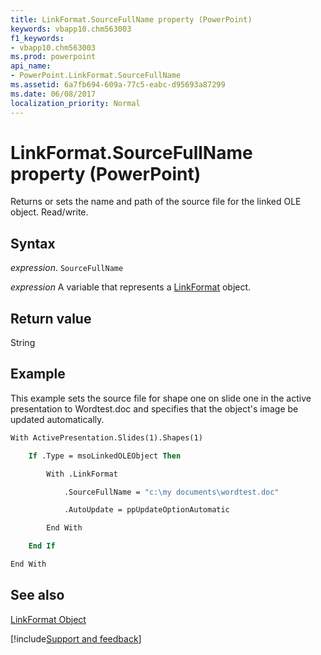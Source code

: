 ```yaml
---
title: LinkFormat.SourceFullName property (PowerPoint)
keywords: vbapp10.chm563003
f1_keywords:
- vbapp10.chm563003
ms.prod: powerpoint
api_name:
- PowerPoint.LinkFormat.SourceFullName
ms.assetid: 6a7fb694-609a-77c5-eabc-d95693a87299
ms.date: 06/08/2017
localization_priority: Normal
---
```



# LinkFormat.SourceFullName property (PowerPoint)

Returns or sets the name and path of the source file for the linked OLE object. Read/write.


## Syntax

_expression_. `SourceFullName`

_expression_ A variable that represents a [LinkFormat](PowerPoint.LinkFormat.md) object.


## Return value

String


## Example

This example sets the source file for shape one on slide one in the active presentation to Wordtest.doc and specifies that the object's image be updated automatically.


```vb
With ActivePresentation.Slides(1).Shapes(1)

    If .Type = msoLinkedOLEObject Then

        With .LinkFormat

            .SourceFullName = "c:\my documents\wordtest.doc"

            .AutoUpdate = ppUpdateOptionAutomatic

        End With

    End If

End With
```


## See also


[LinkFormat Object](PowerPoint.LinkFormat.md)

[!include[Support and feedback](~/includes/feedback-boilerplate.md)]